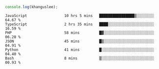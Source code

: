 ```js
console.log(khanguslee);
```

<!--START_SECTION:waka-->

```text
JavaScript                 10 hrs 5 mins   ████████████████▒░░░░░░░░   64.67 %
TypeScript                 2 hrs 35 mins   ████░░░░░░░░░░░░░░░░░░░░░   16.59 %
PHP                        58 mins         █▓░░░░░░░░░░░░░░░░░░░░░░░   06.28 %
JSON                       45 mins         █▒░░░░░░░░░░░░░░░░░░░░░░░   04.91 %
Python                     41 mins         █░░░░░░░░░░░░░░░░░░░░░░░░   04.40 %
Bash                       8 mins          ▒░░░░░░░░░░░░░░░░░░░░░░░░   00.93 %
```

<!--END_SECTION:waka-->

<!--
**khanguslee/khanguslee** is a ✨ _special_ ✨ repository because its `README.md` (this file) appears on your GitHub profile.

Here are some ideas to get you started:

- 🔭 I’m currently working on ...
- 🌱 I’m currently learning ...
- 👯 I’m looking to collaborate on ...
- 🤔 I’m looking for help with ...
- 💬 Ask me about ...
- 📫 How to reach me: ...
- 😄 Pronouns: ...
- ⚡ Fun fact: ...
-->
